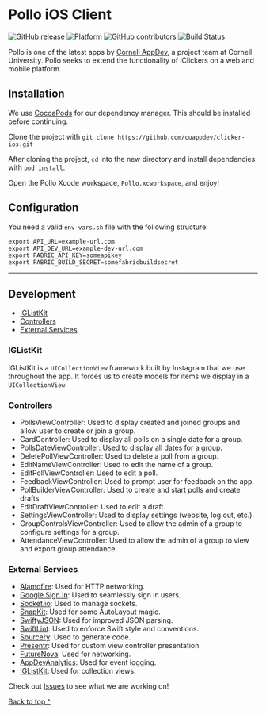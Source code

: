 # Pollo iOS Client
[![GitHub release](https://img.shields.io/github/release/cuappdev/clicker-ios.svg)]()
[![Platform](https://img.shields.io/badge/platform-ios-lightgrey.svg)]()
[![GitHub contributors](https://img.shields.io/github/contributors/cuappdev/clicker-ios.svg)]()
[![Build Status](https://travis-ci.org/cuappdev/clicker-ios.svg?branch=master)](https://travis-ci.org/cuappdev/clicker-ios)

Pollo is one of the latest apps by [Cornell AppDev](http://cornellappdev.com), a project team at Cornell University. Pollo seeks to extend the functionality of iClickers on a web and mobile platform.

## Installation
We use [CocoaPods](http://cocoapods.org) for our dependency manager. This should be installed before continuing.

Clone the project with `git clone https://github.com/cuappdev/clicker-ios.git`

After cloning the project, `cd` into the new directory and install dependencies with `pod install`.

Open the Pollo Xcode workspace, `Pollo.xcworkspace`, and enjoy!

## Configuration
You need a valid `env-vars.sh` file with the following structure:
```
export API_URL=example-url.com
export API_DEV_URL=example-dev-url.com
export FABRIC_API_KEY=someapikey
export FABRIC_BUILD_SECRET=somefabricbuildsecret
```

---

## Development
  * [IGListKit](#iglistkit)
  * [Controllers](#controllers)
  * [External Services](#external-services)

### IGListKit

IGListKit is a `UICollectionView` framework built by Instagram that we use throughout the app. It forces us to create models for items we display in a `UICollectionView`.

### Controllers

 * PollsViewController: Used to display created and joined groups and allow user to create or join a group.
 * CardController: Used to display all polls on a single date for a group.
 * PollsDateViewController: Used to display all dates for a group.
 * DeletePollViewController: Used to delete a poll from a group.
 * EditNameViewController: Used to edit the name of a group.
 * EditPollViewController: Used to edit a poll.
 * FeedbackViewController: Used to prompt user for feedback on the app.
 * PollBuilderViewController: Used to create and start polls and create drafts.
 * EditDraftViewController: Used to edit a draft.
 * SettingsViewController: Used to display settings (website, log out, etc.).
 * GroupControlsViewController: Used to allow the admin of a group to configure settings for a group.
 * AttendanceViewController: Used to allow the admin of a group to view and export group attendance.

### External Services

 * [Alamofire](https://github.com/Alamofire/Alamofire): Used for HTTP networking.
 * [Google Sign In](https://developers.google.com/identity/sign-in/ios/): Used to seamlessly sign in users.
 * [Socket.io](https://github.com/socketio/socket.io-client-swift): Used to manage sockets.
 * [SnapKit](http://snapkit.io/docs/): Used for some AutoLayout magic.
 * [SwiftyJSON](https://github.com/SwiftyJSON/SwiftyJSON): Used for improved JSON parsing.
 * [SwiftLint](https://github.com/realm/SwiftLint): Used to enforce Swift style and conventions.
 * [Sourcery](https://github.com/krzysztofzablocki/Sourcery): Used to generate code.
 * [Presentr](https://github.com/icalialabs/Presentr): Used for custom view controller presentation.
 * [FutureNova](https://github.com/cuappdev/ios-networking.git): Used for networking.
 * [AppDevAnalytics](https://github.com/cuappdev/ios-analytics.git): Used for event logging.
 * [IGListKit](https://github.com/Instagram/IGListKit): Used for collection views.

Check out [Issues](https://github.com/cuappdev/clicker-ios/issues) to see what we are working on!

[Back to top ^](#)
